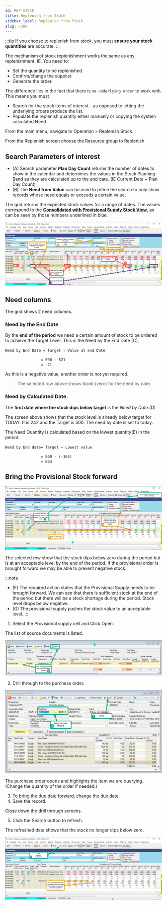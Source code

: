 ```yaml
---
id: REP-STOCK
title: Replenish from Stock
sidebar_label: Replenish from Stock
slug: /300
---
```


:::tip
If you choose to replenish from stock, you must **ensure your stock quantities** are accurate.
:::

The mechanism of stock replenishment works the same as any replenishment. IE. You need to:
- Set the quantity to be replenished.
- Confirm/change the supplier.
- Generate the order.

The difference lies in the fact that there is `no underlying order` to work with. This means you must

- Search for the stock items of interest – as opposed to letting the underlying orders produce the list.
- Populate the replenish quantity either manually or copying the system calculated Need

From the main menu, navigate to Operation \> Replenish Stock.

From the Replenish screen choose the Resource group to Replenish.

## Search Parameters of interest

- (A) Search parameter **Plan Day Count** returns the number of dates to show in the calendar and determines the values in the Stock Planning Band as they are calculated up to the end date. (IE Current Date + Plan Day Count)
- (B) The **Need from Value** can be used to refine the search to only show records whose need equals or exceeds a certain value.

The grid returns the expected stock values for a range of dates. The values correspond to the [**Consolidated with Provisional Supply Stock View**](./STC-CON), as can be seen by those numbers underlined in blue. 

![](../static/img/docs/REP-STOCK/reps1.png) 


## Need columns

The grid shows 2 need columns.

### Need by the End Date

By the **end of the period** we need a certain amount of stock to be ordered to achieve the Target Level. This is the Need by the End Date (C), 

`Need by End Date = Target - Value at end Date`   
```
                = 500 - 521   
                = -21 
```                      
 
As this is a negative value, another order is not yet required.

> The selected row above shows blank (zero) for the need by date.

### Need by Calculated Date.
 
The **first date where the stock dips below target** is the _Need by Date_.(D) 

The screen above shows that the stock level is already below target for TODAY. It is 242 and the Target is 500. The need by date is set to today.

The Need Quantity is calculated based on the lowest quantity(E) in the period.

`Need by End date= Target – Lowest value`
```
                = 500 - (-164)
                = 664
```               

## Bring the Provisional Stock forward

![](../static/img/docs/REP-STOCK/reps2.png) 

The selected row show that the stock dips below zero during the period but is at an acceptable level by the end of the period. If the provisional order is brought forward we may be able to prevent negative stock.

:::note
- (F) The required action states that the Provisional Supply needs to be brought forward. We can see that there is sufficient stock at the end of the period but there will be a stock shortage during the period. Stock level drops below negative.
- (G) The provisional supply pushes the stock value to an acceptable level.
:::


1. Select the Provisional supply cell and Click Open.

 The list of source documents is listed.

![](../static/img/docs/REP-STOCK/reps3.png) 

2. Drill through to the purchase order.

![](../static/img/docs/REP-STOCK/reps4.png) 

The purchase order opens and highlights the Item we are querying. (Change the quantity of the order if needed.)

3. To bring the due date forward, change the due date.
4. Save the record.

Close down the drill through screens.

5. Click the Search button to refresh.

The refreshed data shows that the stock no longer dips below zero.

![](../static/img/docs/REP-STOCK/reps5.png) 

